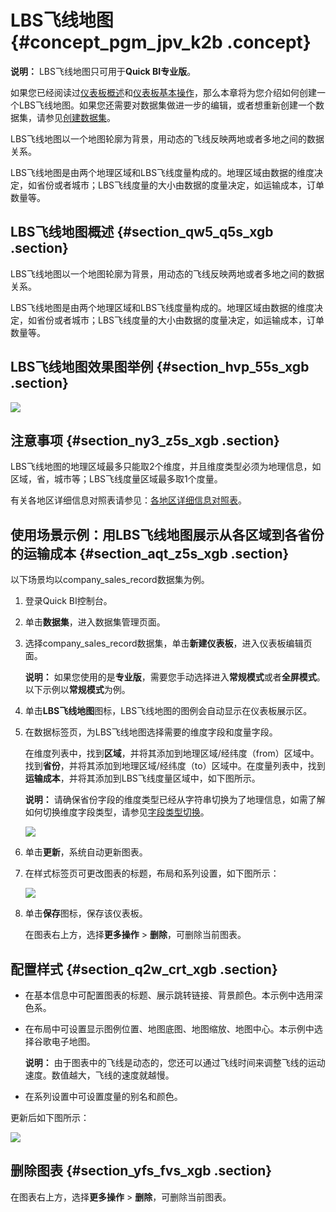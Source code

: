 # LBS飞线地图 {#concept_pgm_jpv_k2b .concept}

**说明：** LBS飞线地图只可用于**Quick BI专业版**。

如果您已经阅读过[仪表板概述](cn.zh-CN/用户指南/仪表板制作/仪表板概述.md#)和[仪表板基本操作](cn.zh-CN/用户指南/仪表板制作/仪表板基本操作/仪表板基本操作概述.md#)，那么本章将为您介绍如何创建一个LBS飞线地图。如果您还需要对数据集做进一步的编辑，或者想重新创建一个数据集，请参见[创建数据集](cn.zh-CN/用户指南/数据建模/管理数据集/创建数据集.md#)。

LBS飞线地图以一个地图轮廓为背景，用动态的飞线反映两地或者多地之间的数据关系。

LBS飞线地图是由两个地理区域和LBS飞线度量构成的。地理区域由数据的维度决定，如省份或者城市；LBS飞线度量的大小由数据的度量决定，如运输成本，订单数量等。

## LBS飞线地图概述 {#section_qw5_q5s_xgb .section}

LBS飞线地图以一个地图轮廓为背景，用动态的飞线反映两地或者多地之间的数据关系。

LBS飞线地图是由两个地理区域和LBS飞线度量构成的。地理区域由数据的维度决定，如省份或者城市；LBS飞线度量的大小由数据的度量决定，如运输成本，订单数量等。

## LBS飞线地图效果图举例 {#section_hvp_55s_xgb .section}

![](http://static-aliyun-doc.oss-cn-hangzhou.aliyuncs.com/assets/img/15477/155555895639686_zh-CN.png)

## 注意事项 {#section_ny3_z5s_xgb .section}

LBS飞线地图的地理区域最多只能取2个维度，并且维度类型必须为地理信息，如区域，省，城市等；LBS飞线度量区域最多取1个度量。

有关各地区详细信息对照表请参见：[各地区详细信息对照表](http://docs-aliyun.cn-hangzhou.oss.aliyun-inc.com/assets/attach/48322/cn_zh/1534241743586/%E5%90%84%E5%9C%B0%E5%8C%BA%E8%AF%A6%E7%BB%86%E4%BF%A1%E6%81%AF%E5%AF%B9%E7%85%A7%E8%A1%A8.xls)。

## 使用场景示例：用LBS飞线地图展示从各区域到各省份的运输成本 {#section_aqt_z5s_xgb .section}

以下场景均以company\_sales\_record数据集为例。

1.  登录Quick BI控制台。
2.  单击**数据集**，进入数据集管理页面。
3.  选择company\_sales\_record数据集，单击**新建仪表板**，进入仪表板编辑页面。

    **说明：** 如果您使用的是**专业版**，需要您手动选择进入**常规模式**或者**全屏模式**。以下示例以**常规模式**为例。

4.  单击**LBS飞线地图**图标，LBS飞线地图的图例会自动显示在仪表板展示区。
5.  在数据标签页，为LBS飞线地图选择需要的维度字段和度量字段。

    在维度列表中，找到**区域**，并将其添加到地理区域/经纬度（from）区域中。找到**省份**，并将其添加到地理区域/经纬度（to）区域中。在度量列表中，找到**运输成本**，并将其添加到LBS飞线度量区域中，如下图所示。

    **说明：** 请确保省份字段的维度类型已经从字符串切换为了地理信息，如需了解如何切换维度字段类型，请参见[字段类型切换](cn.zh-CN/用户指南/数据建模/管理数据集/字段类型切换.md#)。

    ![](http://static-aliyun-doc.oss-cn-hangzhou.aliyuncs.com/assets/img/15477/15555589576992_zh-CN.png)

6.  单击**更新**，系统自动更新图表。
7.  在样式标签页可更改图表的标题，布局和系列设置，如下图所示：

    ![](http://static-aliyun-doc.oss-cn-hangzhou.aliyuncs.com/assets/img/15477/15555589576993_zh-CN.png)

8.  单击**保存**图标，保存该仪表板。

    在图表右上方，选择**更多操作** \> **删除**，可删除当前图表。


## 配置样式 {#section_q2w_crt_xgb .section}

-   在基本信息中可配置图表的标题、展示跳转链接、背景颜色。本示例中选用深色系。
-   在布局中可设置显示图例位置、地图底图、地图缩放、地图中心。本示例中选择谷歌电子地图。

    **说明：** 由于图表中的飞线是动态的，您还可以通过飞线时间来调整飞线的运动速度。数值越大，飞线的速度就越慢。

-   在系列设置中可设置度量的别名和颜色。

更新后如下图所示：

![](http://static-aliyun-doc.oss-cn-hangzhou.aliyuncs.com/assets/img/15477/155555895739697_zh-CN.png)

## 删除图表 {#section_yfs_fvs_xgb .section}

在图表右上方，选择**更多操作** \> **删除**，可删除当前图表。

